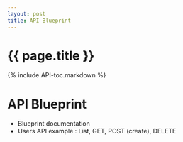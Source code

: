 ```yaml
---
layout: post
title: API Blueprint
---
```


# {{ page.title }}

{% include API-toc.markdown %}

# API Blueprint

* Blueprint documentation
* Users API example : List, GET, POST (create), DELETE
